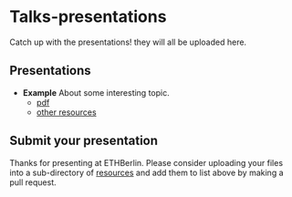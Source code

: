 # Talks-presentations
Catch up with the presentations! they will all be uploaded here.

## Presentations
- **Example** About some interesting topic.
  - [pdf]()
  - [other resources]()

## Submit your presentation
Thanks for presenting at ETHBerlin. Please consider uploading your files into a sub-directory of [resources](resources/) and add them to list above by making a pull request.
